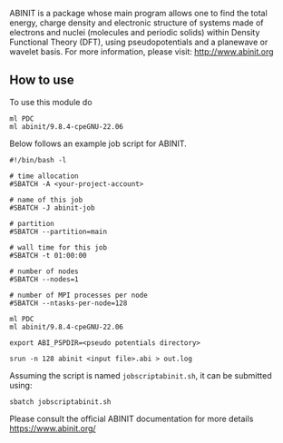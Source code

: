 ABINIT is a package whose main program allows one to find the total energy, charge density and electronic structure of systems made of electrons and nuclei (molecules and periodic solids) within Density Functional Theory (DFT), using pseudopotentials and a planewave or wavelet basis.
For more information, please visit: http://www.abinit.org


## How to use

To use this module do

```
ml PDC
ml abinit/9.8.4-cpeGNU-22.06
```

Below follows an example job script for ABINIT.
```
#!/bin/bash -l

# time allocation
#SBATCH -A <your-project-account>

# name of this job
#SBATCH -J abinit-job

# partition
#SBATCH --partition=main

# wall time for this job
#SBATCH -t 01:00:00

# number of nodes
#SBATCH --nodes=1

# number of MPI processes per node
#SBATCH --ntasks-per-node=128

ml PDC
ml abinit/9.8.4-cpeGNU-22.06

export ABI_PSPDIR=<pseudo potentials directory>

srun -n 128 abinit <input file>.abi > out.log
```

Assuming the script is named ``jobscriptabinit.sh``, it can be submitted using:
```
sbatch jobscriptabinit.sh
```

Please consult the official ABINIT documentation for more details
https://www.abinit.org/
